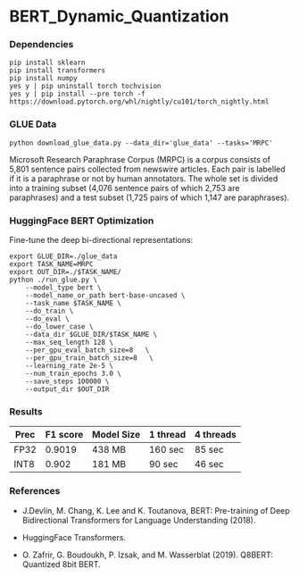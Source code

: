 # BERT_Dynamic_Quantization

### Dependencies
```
pip install sklearn
pip install transformers
pip install numpy
yes y | pip uninstall torch tochvision
yes y | pip install --pre torch -f https://download.pytorch.org/whl/nightly/cu101/torch_nightly.html
```

### GLUE Data
```
python download_glue_data.py --data_dir='glue_data' --tasks='MRPC'
```
Microsoft Research Paraphrase Corpus (MRPC) is a corpus consists of 5,801 sentence pairs collected from newswire articles. Each pair is labelled if it is a paraphrase or not by human annotators. The whole set is divided into a training subset (4,076 sentence pairs of which 2,753 are paraphrases) and a test subset (1,725 pairs of which 1,147 are paraphrases).

### HuggingFace BERT Optimization
Fine-tune the deep bi-directional representations:
```
export GLUE_DIR=./glue_data
export TASK_NAME=MRPC
export OUT_DIR=./$TASK_NAME/
python ./run_glue.py \
    --model_type bert \
    --model_name_or_path bert-base-uncased \
    --task_name $TASK_NAME \
    --do_train \
    --do_eval \
    --do_lower_case \
    --data_dir $GLUE_DIR/$TASK_NAME \
    --max_seq_length 128 \
    --per_gpu_eval_batch_size=8   \
    --per_gpu_train_batch_size=8   \
    --learning_rate 2e-5 \
    --num_train_epochs 3.0 \
    --save_steps 100000 \
    --output_dir $OUT_DIR
```

### Results
Prec | F1 score | Model Size | 1 thread | 4 threads
-----|----------|------------|----------|----------
FP32 | 0.9019 | 438 MB   | 160 sec | 85 sec
INT8 | 0.902 | 181 MB   |  90 sec | 46 sec

### References

* J.Devlin, M. Chang, K. Lee and K. Toutanova, BERT: Pre-training of Deep Bidirectional Transformers for Language Understanding (2018).

* HuggingFace Transformers.

* O. Zafrir, G. Boudoukh, P. Izsak, and M. Wasserblat (2019). Q8BERT: Quantized 8bit BERT.
